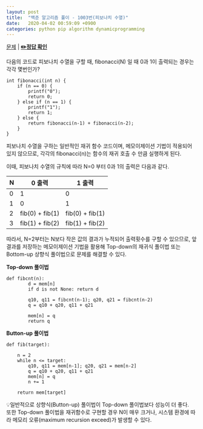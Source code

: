 ```yaml
---
layout: post
title:  "백준 알고리즘 풀이 - 1003번(피보나치 수열)"
date:   2020-04-02 00:59:09 +0900
categories: python pip algorithm dynamicprogramming
---
```


[문제](https://www.acmicpc.net/problem/1003) |
**[✏️정답 확인](https://github.com/live2skull/TheLordOfBOJ/blob/master/problems/%EB%8B%A4%EC%9D%B4%EB%82%98%EB%AF%B9_%ED%94%84%EB%A1%9C%EA%B7%B8%EB%9E%98%EB%B0%8D/1003.py)**


다음의 코드로 피보나치 수열을 구할 때, fibonacci(N) 일 때 0과 1이 출력되는 경우는 각각 몇번인가?

```
int fibonacci(int n) {
    if (n == 0) {
        printf("0");
        return 0;
    } else if (n == 1) {
        printf("1");
        return 1;
    } else {
        return fibonacci(n‐1) + fibonacci(n‐2);
    }
}
```

피보나치 수열을 구하는 일반적인 재귀 함수 코드이며, 메모이제이션 기법이 적용되어 있지 않으므로, 각각의 fibonacci(n)는 함수의 재귀 호출 수 만큼 실행하게 된다.

이때, 피보나치 수열의 규칙에 따라 N=0 부터 0과 1의 출력은 다음과 같다.

|N|0 출력|1 출력
|---|-----|-----|
|0|1|0|
|1|0|1|
|2|fib(0) + fib(1)|fib(0) + fib(1)|
|3|fib(1) + fib(2)|fib(1) + fib(2)|

따라서, N=2부터는 N보다 작은 값의 결과가 누적되어 출력횟수를 구할 수 있으므로, 앞 결과를 저장하는 메모이제이션 기법을 활용해 Top-down의 재귀식 풀이법 또는 Bottom-up 상향식 풀이법으로 문제를 해결할 수 있다.

**Top-down 풀이법**
```
def fibcnt(n):
        d = mem[n]
        if d is not None: return d

        q10, q11 = fibcnt(n-1); q20, q21 = fibcnt(n-2)
        q = q10 + q20, q11 + q21

        mem[n] = q
        return q
```

**Button-up 풀이법**
```
def fib(target):

    n = 2
    while n <= target:
        q10, q11 = mem[n-1]; q20, q21 = mem[n-2]
        q = q10 + q20, q11 + q21
        mem[n] = q
        n += 1

    return mem[target]
```

💡일반적으로 상향식(Button-up) 풀이법이 Top-down 풀이법보다 성능이 더 좋다.  
또한 Top-down 풀이법을 재귀함수로 구현할 경우 N이 매우 크거나, 시스템 환경에 따라 메모리 오류(maximum recursion exceed)가 발생할 수 있다.
